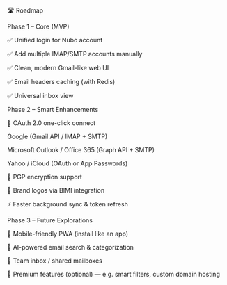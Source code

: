🛣️ Roadmap

Phase 1 – Core (MVP)

✅ Unified login for Nubo account

✅ Add multiple IMAP/SMTP accounts manually

✅ Clean, modern Gmail-like web UI

✅ Email headers caching (with Redis)

✅ Universal inbox view

Phase 2 – Smart Enhancements

🔄 OAuth 2.0 one-click connect

Google (Gmail API / IMAP + SMTP)

Microsoft Outlook / Office 365 (Graph API + SMTP)

Yahoo / iCloud (OAuth or App Passwords)

🔐 PGP encryption support

🎨 Brand logos via BIMI integration

⚡ Faster background sync & token refresh

Phase 3 – Future Explorations

📱 Mobile-friendly PWA (install like an app)

🧠 AI-powered email search & categorization

👥 Team inbox / shared mailboxes

💎 Premium features (optional) — e.g. smart filters, custom domain hosting